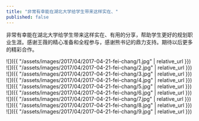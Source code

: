 ```yaml
---
title: "非常有幸能在湖北大学给学生带来这样实在、"
published: false
---
```

非常有幸能在湖北大学给学生带来这样实在、有用的分享，帮助学生更好的规划职业生涯。感谢王薇的精心准备和全程参与，感谢熊书记的鼎力支持。期待以后更多的精彩合作。



![]({{ "/assets/images/2017/04/2017-04-21-fei-chang/1.jpg" | relative_url }})
![]({{ "/assets/images/2017/04/2017-04-21-fei-chang/2.jpg" | relative_url }})
![]({{ "/assets/images/2017/04/2017-04-21-fei-chang/3.jpg" | relative_url }})
![]({{ "/assets/images/2017/04/2017-04-21-fei-chang/4.jpg" | relative_url }})
![]({{ "/assets/images/2017/04/2017-04-21-fei-chang/5.jpg" | relative_url }})
![]({{ "/assets/images/2017/04/2017-04-21-fei-chang/6.jpg" | relative_url }})
![]({{ "/assets/images/2017/04/2017-04-21-fei-chang/7.jpg" | relative_url }})
![]({{ "/assets/images/2017/04/2017-04-21-fei-chang/8.jpg" | relative_url }})
![]({{ "/assets/images/2017/04/2017-04-21-fei-chang/9.jpg" | relative_url }})
